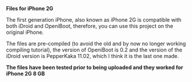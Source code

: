 <p><b>Files for iPhone 2G</b></p>

The first generation iPhone, also known as iPhone 2G is compatible with both iDroid and OpeniBoot, therefore, you can use this project on the original iPhone.

The files are pre-compiled (to avoid the old and by now no longer working compiling tutorial), the version of OpeniBoot is 0.2 and the version of the iDroid version is PepperKaka 11.02, which I think it is the last one made.

<p><B>The files have been tested prior to being uploaded and they worked for iPhone 2G 8 GB</b></p>
